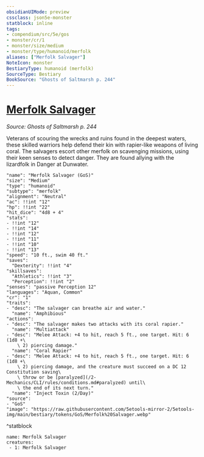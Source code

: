 ```yaml
---
obsidianUIMode: preview
cssclass: json5e-monster
statblock: inline
tags:
- compendium/src/5e/gos
- monster/cr/1
- monster/size/medium
- monster/type/humanoid/merfolk
aliases: ["Merfolk Salvager"]
NoteIcon: monster
BestiaryType: humanoid (merfolk)
SourceType: Bestiary
BookSource: "Ghosts of Saltmarsh p. 244"
---
```

# [Merfolk Salvager](2-Mechanics/CLI/bestiary/humanoid/merfolk-salvager-gos.md)
*Source: Ghosts of Saltmarsh p. 244*  

Veterans of scouring the wrecks and ruins found in the deepest waters, these skilled warriors help defend their kin with rapier-like weapons of living coral. The salvagers escort other merfolk on scavenging missions, using their keen senses to detect danger. They are found allying with the lizardfolk in Danger at Dunwater.

```statblock
"name": "Merfolk Salvager (GoS)"
"size": "Medium"
"type": "humanoid"
"subtype": "merfolk"
"alignment": "Neutral"
"ac": !!int "12"
"hp": !!int "22"
"hit_dice": "4d8 + 4"
"stats":
- !!int "12"
- !!int "14"
- !!int "12"
- !!int "11"
- !!int "10"
- !!int "13"
"speed": "10 ft., swim 40 ft."
"saves":
  "Dexterity": !!int "4"
"skillsaves":
  "Athletics": !!int "3"
  "Perception": !!int "2"
"senses": "passive Perception 12"
"languages": "Aquan, Common"
"cr": "1"
"traits":
- "desc": "The salvager can breathe air and water."
  "name": "Amphibious"
"actions":
- "desc": "The salvager makes two attacks with its coral rapier."
  "name": "Multiattack"
- "desc": "Melee Attack: +4 to hit, reach 5 ft., one target. Hit: 6 (1d8 +\
    \ 2) piercing damage."
  "name": "Coral Rapier"
- "desc": "Melee Attack: +4 to hit, reach 5 ft., one target. Hit: 6 (1d8 +\
    \ 2) piercing damage, and the creature must succeed on a DC 12 Constitution saving\
    \ throw or be [paralyzed](/2-Mechanics/CLI/rules/conditions.md#paralyzed) until\
    \ the end of its next turn."
  "name": "Inject Toxin (2/Day)"
"source":
- "GoS"
"image": "https://raw.githubusercontent.com/5etools-mirror-2/5etools-img/main/bestiary/tokens/GoS/Merfolk%20Salvager.webp"
```
^statblock

```encounter-table
name: Merfolk Salvager
creatures:
 - 1: Merfolk Salvager
```